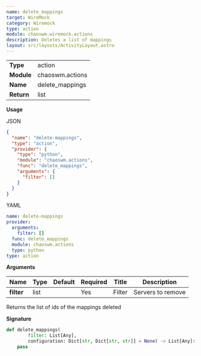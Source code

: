 ```yaml
---
name: delete_mappings
target: WireMock
category: Wiremock
type: action
module: chaoswm.wiremock.actions
description: Deletes a list of mappings
layout: src/layouts/ActivityLayout.astro
---
```


|            |                 |
| ---------- | --------------- |
| **Type**   | action          |
| **Module** | chaoswm.actions |
| **Name**   | delete_mappings |
| **Return** | list            |

**Usage**

JSON

```json
{
  "name": "delete-mappings",
  "type": "action",
  "provider": {
    "type": "python",
    "module": "chaoswm.actions",
    "func": "delete_mappings",
    "arguments": {
      "filter": []
    }
  }
}
```

YAML

```yaml
name: delete-mappings
provider:
  arguments:
    filter: []
  func: delete_mappings
  module: chaoswm.actions
  type: python
type: action
```

**Arguments**

| Name       | Type | Default | Required | Title  | Description       |
| ---------- | ---- | ------- | -------- | ------ | ----------------- |
| **filter** | list |         | Yes      | Filter | Servers to remove |

Returns the list of ids of the mappings deleted

**Signature**

```python
def delete_mappings(
        filter: List[Any],
        configuration: Dict[str, Dict[str, str]] = None) -> List[Any]:
    pass
```
